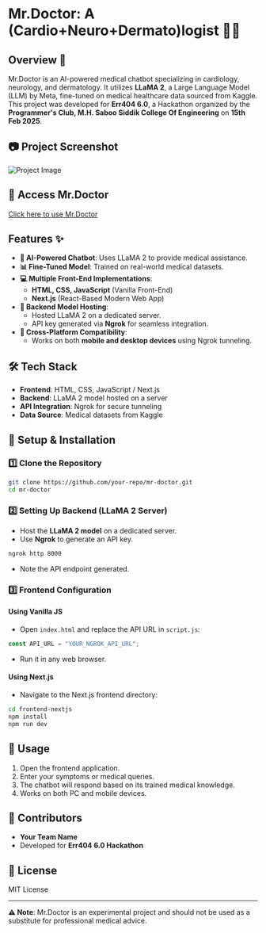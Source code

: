# Mr.Doctor: A (Cardio+Neuro+Dermato)logist 🏥🤖

## Overview 📌
Mr.Doctor is an AI-powered medical chatbot specializing in cardiology, neurology, and dermatology. It utilizes **LLaMA 2**, a Large Language Model (LLM) by Meta, fine-tuned on medical healthcare data sourced from Kaggle. This project was developed for **Err404 6.0**, a Hackathon organized by the **Programmer's Club, M.H. Saboo Siddik College Of Engineering** on **15th Feb 2025**.

## 📷 Project Screenshot
![Project Image](path/to/your/image.png)

## 🔗 Access Mr.Doctor
[Click here to use Mr.Doctor](https://kaiftokare19.github.io/AI-MCA/)

## Features ✨
- **🤖 AI-Powered Chatbot**: Uses LLaMA 2 to provide medical assistance.
- **📊 Fine-Tuned Model**: Trained on real-world medical datasets.
- **💻 Multiple Front-End Implementations**:
  - **HTML, CSS, JavaScript** (Vanilla Front-End)
  - **Next.js** (React-Based Modern Web App)
- **🔧 Backend Model Hosting**:
  - Hosted LLaMA 2 on a dedicated server.
  - API key generated via **Ngrok** for seamless integration.
- **📱 Cross-Platform Compatibility**:
  - Works on both **mobile and desktop devices** using Ngrok tunneling.

## 🛠 Tech Stack
- **Frontend**: HTML, CSS, JavaScript / Next.js
- **Backend**: LLaMA 2 model hosted on a server
- **API Integration**: Ngrok for secure tunneling
- **Data Source**: Medical datasets from Kaggle

## 🚀 Setup & Installation
### 1️⃣ Clone the Repository
```sh
git clone https://github.com/your-repo/mr-doctor.git
cd mr-doctor
```

### 2️⃣ Setting Up Backend (LLaMA 2 Server)
- Host the **LLaMA 2 model** on a dedicated server.
- Use **Ngrok** to generate an API key.
```sh
ngrok http 8000
```
- Note the API endpoint generated.

### 3️⃣ Frontend Configuration
#### Using Vanilla JS
- Open `index.html` and replace the API URL in `script.js`:
```js
const API_URL = "YOUR_NGROK_API_URL";
```
- Run it in any web browser.

#### Using Next.js
- Navigate to the Next.js frontend directory:
```sh
cd frontend-nextjs
npm install
npm run dev
```

## 🎯 Usage
1. Open the frontend application.
2. Enter your symptoms or medical queries.
3. The chatbot will respond based on its trained medical knowledge.
4. Works on both PC and mobile devices.

## 🤝 Contributors
- **Your Team Name**
- Developed for **Err404 6.0 Hackathon**

## 📜 License
MIT License

---

**⚠️ Note**: Mr.Doctor is an experimental project and should not be used as a substitute for professional medical advice.
